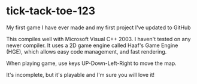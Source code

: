 # tick-tack-toe-123
My first game I have ever made and my first project I've updated to GitHub

This compiles well with Microsoft Visual C++ 2003. I haven't tested on any newer compiler. 
It uses a 2D game engine called Haaf's Game Engine (HGE), which allows easy code management, and fast rendering.

When playing game, use keys UP-Down-Left-Right to move the map.

It's incomplete, but it's playable and I'm sure you will love it!
